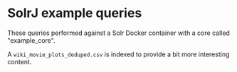 # SolrJ example queries

These queries performed against a Solr Docker container with
a core called "example_core".

A ```wiki_movie_plots_deduped.csv``` is indexed to provide
a bit more interesting content.